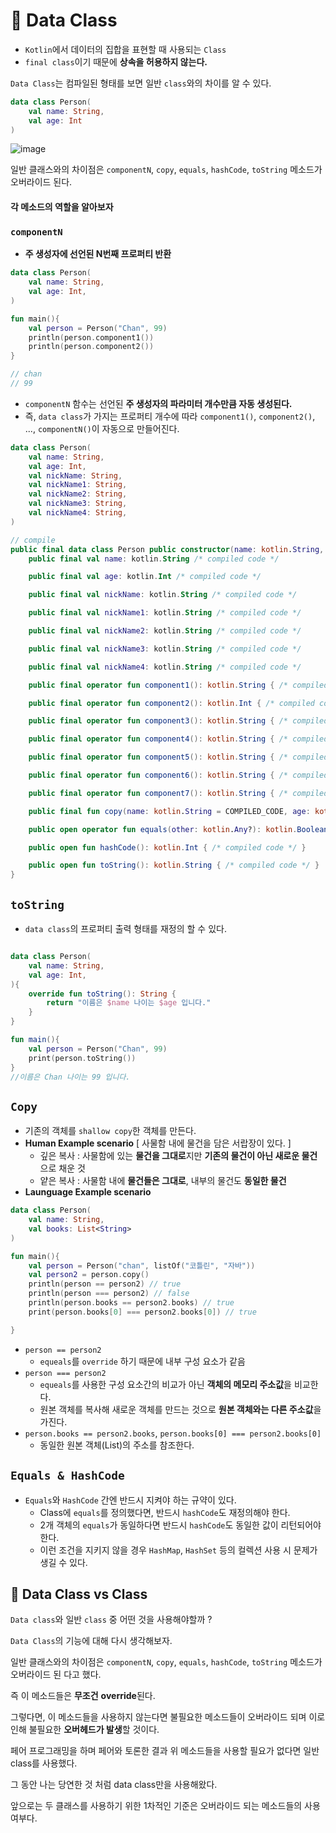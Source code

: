 # 📌 Data Class

- `Kotlin`에서 데이터의 집합을 표현할 때 사용되는 `Class`
- `final class`이기 때문에 **상속을 허용하지 않는다.**

`Data Class`는 컴파일된 형태를 보면 일반 `class`와의 차이를 알 수 있다.

```kotlin
data class Person(
    val name: String,
    val age: Int
)
```

![image](https://github.com/user-attachments/assets/20546bdb-185f-40e0-9022-b9ef05c3de64)

일반 클래스와의 차이점은 `componentN`, `copy`, `equals`, `hashCode`, `toString` 메소드가 오버라이드 된다. 

#### 각 메소드의 역할을 알아보자

### `componentN`

- **주 생성자에 선언된 N번째 프로퍼티 반환**

```kotlin
data class Person(
    val name: String,
    val age: Int,
)

fun main(){
    val person = Person("Chan", 99)
    println(person.component1())
    println(person.component2())
}

// chan
// 99
```

- `componentN` 함수는 선언된 **주 생성자의 파라미터 개수만큼 자동 생성된다.**
- 즉, `data class`가 가지는 프로퍼티 개수에 따라 `component1()`, `component2()`, ..., `componentN()`이 자동으로 만들어진다.

```kotlin
data class Person(
    val name: String,
    val age: Int,
    val nickName: String,
    val nickName1: String,
    val nickName2: String,
    val nickName3: String,
    val nickName4: String,
)

// compile
public final data class Person public constructor(name: kotlin.String, age: kotlin.Int, nickName: kotlin.String, nickName1: kotlin.String, nickName2: kotlin.String, nickName3: kotlin.String, nickName4: kotlin.String) {
    public final val name: kotlin.String /* compiled code */

    public final val age: kotlin.Int /* compiled code */

    public final val nickName: kotlin.String /* compiled code */

    public final val nickName1: kotlin.String /* compiled code */

    public final val nickName2: kotlin.String /* compiled code */

    public final val nickName3: kotlin.String /* compiled code */

    public final val nickName4: kotlin.String /* compiled code */

    public final operator fun component1(): kotlin.String { /* compiled code */ }

    public final operator fun component2(): kotlin.Int { /* compiled code */ }

    public final operator fun component3(): kotlin.String { /* compiled code */ }

    public final operator fun component4(): kotlin.String { /* compiled code */ }

    public final operator fun component5(): kotlin.String { /* compiled code */ }

    public final operator fun component6(): kotlin.String { /* compiled code */ }

    public final operator fun component7(): kotlin.String { /* compiled code */ }

    public final fun copy(name: kotlin.String = COMPILED_CODE, age: kotlin.Int = COMPILED_CODE, nickName: kotlin.String = COMPILED_CODE, nickName1: kotlin.String = COMPILED_CODE, nickName2: kotlin.String = COMPILED_CODE, nickName3: kotlin.String = COMPILED_CODE, nickName4: kotlin.String = COMPILED_CODE): Person { /* compiled code */ }

    public open operator fun equals(other: kotlin.Any?): kotlin.Boolean { /* compiled code */ }

    public open fun hashCode(): kotlin.Int { /* compiled code */ }

    public open fun toString(): kotlin.String { /* compiled code */ }
}

```

## `toString`

- `data class`의 프로퍼티 출력 형태를 재정의 할 수 있다.

```kotlin

data class Person(
    val name: String,
    val age: Int,
){
    override fun toString(): String {
        return "이름은 $name 나이는 $age 입니다."
    }
}

fun main(){
    val person = Person("Chan", 99)
    print(person.toString())
}
//이름은 Chan 나이는 99 입니다.

```

## `Copy`

- 기존의 객체를 `shallow copy`한 객체를 만든다.
- **Human Example scenario** [ 사물함 내에 물건을 담은 서랍장이 있다. ]
    - 깊은 복사 : 사물함에 있는 **물건을 그대로**지만 **기존의 물건이 아닌 새로운 물건**으로 채운 것
    - 얕은 복사 : 사물함 내에 **물건들은 그대로**, 내부의 물건도 **동일한 물건**
- **Launguage Example scenario**

```kotlin
data class Person(
    val name: String,
    val books: List<String>
)

fun main(){
    val person = Person("chan", listOf("코틀린", "자바"))
    val person2 = person.copy()
    println(person == person2) // true
    println(person === person2) // false
    println(person.books == person2.books) // true
    print(person.books[0] === person2.books[0]) // true

}
```

- `person == person2`
    - `equeals`를 `override` 하기 때문에 내부 구성 요소가 같음
- `person === person2`
    - `equeals`를 사용한 구성 요소간의 비교가 아닌 **객체의 메모리 주소값**을 비교한다.
    - 원본 객체를 복사해 새로운 객체를 만드는 것으로 **원본 객체와는 다른 주소값**을 가진다.
- `person.books == person2.books`, `person.books[0] === person2.books[0]`
    - 동일한 원본 객체(List)의 주소를 참조한다.

## `Equals & HashCode`

- `Equals`와 `HashCode` 간엔 반드시 지켜야 하는 규약이 있다.
    - Class에 `equals`를 정의했다면, 반드시 `hashCode`도 재정의해야 한다.
    - 2개 객체의 `equals`가 동일하다면 반드시 `hashCode`도 동일한 값이 리턴되어야 한다.
    - 이런 조건을 지키지 않을 경우 `HashMap`, `HashSet` 등의 컬렉션 사용 시 문제가 생길 수 있다.

## 🤔 Data Class vs Class
`Data class`와 일반 `class` 중 어떤 것을 사용해야할까 ?

`Data Class`의 기능에 대해 다시 생각해보자. 

일반 클래스와의 차이점은 `componentN`, `copy`, `equals`, `hashCode`, `toString` 메소드가 오버라이드 된 다고 했다.

즉 이 메소드들은 **무조건**  **override**된다. 

그렇다면, 이 메소드들을 사용하지 않는다면 불필요한 메소드들이 오버라이드 되며 이로 인해 불필요한 **오버헤드가 발생**할 것이다. 

페어 프로그래밍을 하며 페어와 토론한 결과 위 메소드들을 사용할 필요가 없다면 일반 class를 사용했다.

그 동안 나는 당연한 것 처럼 data class만을 사용해왔다. 

앞으로는 두 클래스를 사용하기 위한 1차적인 기준은 오버라이드 되는 메소드들의 사용 여부다.
